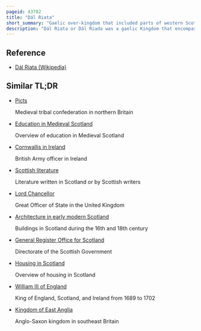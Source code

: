 ```yaml
---
pageid: 43782
title: "Dál Riata"
short_summary: "Gaelic over-kingdom that included parts of western Scotland and north-eastern Ulster in Ireland"
description: "Dál Riata or Dál Riada was a gaelic Kingdom that encompassed the western Seaboard of Scotland and north-eastern Ireland, on each Side of the North Channel. At its Height in the 6th and 7th Centuries it covered what is now argyll in Scotland and Part of County Antrim in northern Ireland. Dl Riata eventually became associated with the gaelic Kingdom of Alba after a Period of Expansion."
---
```


## Reference

- [Dál Riata (Wikipedia)](https://en.wikipedia.org/?curid=43782)

## Similar TL;DR

- [Picts](/tldr/en/picts)

  Medieval tribal confederation in northern Britain

- [Education in Medieval Scotland](/tldr/en/education-in-medieval-scotland)

  Overview of education in Medieval Scotland

- [Cornwallis in Ireland](/tldr/en/cornwallis-in-ireland)

  British Army officer in Ireland

- [Scottish literature](/tldr/en/scottish-literature)

  Literature written in Scotland or by Scottish writers

- [Lord Chancellor](/tldr/en/lord-chancellor)

  Great Officer of State in the United Kingdom

- [Architecture in early modern Scotland](/tldr/en/architecture-in-early-modern-scotland)

  Buildings in Scotland during the 16th and 18th century

- [General Register Office for Scotland](/tldr/en/general-register-office-for-scotland)

  Directorate of the Scottish Government

- [Housing in Scotland](/tldr/en/housing-in-scotland)

  Overview of housing in Scotland

- [William III of England](/tldr/en/william-iii-of-england)

  King of England, Scotland, and Ireland from 1689 to 1702

- [Kingdom of East Anglia](/tldr/en/kingdom-of-east-anglia)

  Anglo-Saxon kingdom in southeast Britain
